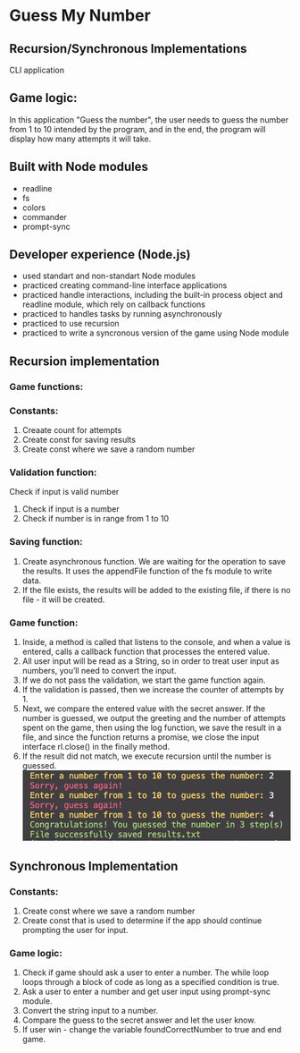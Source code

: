 # Guess My Number
## Recursion/Synchronous Implementations 
CLI application


## Game logic:
In this application "Guess the number", the user needs to guess the number from 1 to 10 intended by the program, and in the end, the program will display how many attempts it will take. 

## Built with Node modules 
- readline
- fs
- colors
- commander
- prompt-sync

## Developer experience (Node.js)
- used standart and non-standart Node modules
- practiced creating command-line interface applications 
- practiced handle interactions, including the built-in process object and readline module, which rely on callback functions 
- practiced to handles tasks by running asynchronously
- practiced to use recursion
- practiced to write a syncronous version of the game using Node module

## Recursion implementation
### Game functions:
### Constants:
1. Creaate count for attempts 
2. Create const for saving results 
3. Create const where we save a random number 

### Validation function: 
Check if input is valid number
1. Check if input is a number
2. Check if number is in range from 1 to 10 

### Saving function:
1. Create asynchronous function. We are waiting for the operation to save the results.
It uses the appendFile function of the fs module to write data. 
2. If the file exists, the results will be added to the existing file, if there is no file - it will be created.

### Game function:
1. Inside, a method is called that listens to the console, and when a value is entered, calls a callback function that processes the entered value.
2. All user input will be read as a String, so in order to treat user input as numbers, you’ll need to convert the input.
3. If we do not pass the validation, we start the game function again.
4. If the validation is passed, then we increase the counter of attempts by 1. 
5. Next, we compare the entered value with the secret answer. If the number is guessed, we output the greeting and the number of attempts spent on the game, then using the log function, we save the result in a file, and since the function returns a promise, we close the input interface rl.close() in the finally method.
6. If the result did not match, we execute recursion until the number is guessed.
![screenshot](screenshot.png)

## Synchronous Implementation 
### Constants:
1. Create const where we save a random number 
2. Create const that is used to determine if the app should continue prompting the user for input.

### Game logic:

1. Check if game should ask a user to enter a number. The while loop loops through a block of code as long as a specified condition is true. 
2. Ask a user to enter a number and get user input using prompt-sync module. 
3. Convert the string input to a number.
4. Compare the guess to the secret answer and let the user know.
5. If user win - change the variable foundCorrectNumber to true and end game.
